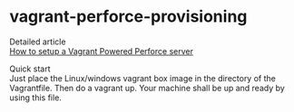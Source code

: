 # vagrant-perforce-provisioning
Detailed article  
[How to setup a Vagrant Powered Perforce server](http://bilal.eltayara.net/blog/2015/05/20/vagrant-powered-perforce/)

Quick start  
Just place the Linux/windows vagrant box image in the directory of the Vagrantfile.
Then do a vagrant up.
Your machine shall be up and ready by using this file.
